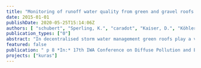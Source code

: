 ```yaml
---
title: "Monitoring of runoff water quality from green and gravel roofs with bitumen membranes"
date: 2015-01-01
publishDate: 2020-05-25T15:14:06Z
authors: [ "schubert", "Sperling, K.", "caradot", "Kaiser, D.", "Köhler, M.", "Schmidt, M.", "riechel", "matzinger" ]
publication_types: ["0"]
abstract: "In decentralised storm water management green roofs play a vital role. Nevertheless questions remain concerning the runoff quality for nutrients and herbicides used against root penetration. In this study monitoring is conducted on two 18 year old green and gravel roofs comparing runoff quality based on concentrations and substance loads. The results indicate that runoff concentrations do not differ for total suspended solids (TSS) and total phosphorus (TP). Nitrate (NO3N) and total nitrogen (TN) concentrations are clearly reduced by the green roof (TN green roof: 1.14 mg/L, gravel roof: 2.99 mg/L, n=7), given plant uptake of atmospheric nitrogen. In contrast, organic indicators chemical oxygen demand (COD green roof: 28.1 mg/L, gravel roof: 16.1 mg/L, n=11) and total organic nitrogen (TON) are higher in green roof runoff, possibly from soil leaching. However, total substance loads for 11 sampled storm events are lower by a factor of 0.8 to 0.2 (TSS, COD, TP, TN, TON) for of the green roof compared to the gravel roof, given their different hydraulic behaviours. Regarding herbicides, Mecoprop is still found in relevant concentrations from 0.08 to 6.59 µg/L in the green roof runoff, exceeding the EU threshold for pesticides in surface water bodies of 0.1 µg/L."
featured: false
publication: " p 8 *In:* 17th IWA Conference on Diffuse Pollution and Eutrophication. Berlin, Germany. 13-18 September 2015"
projects: ["kuras"]
---
```


